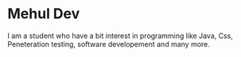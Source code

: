 # Mehul Dev
I am a student who have a bit interest in programming like Java, Css, Peneteration testing, software developement and many more.
